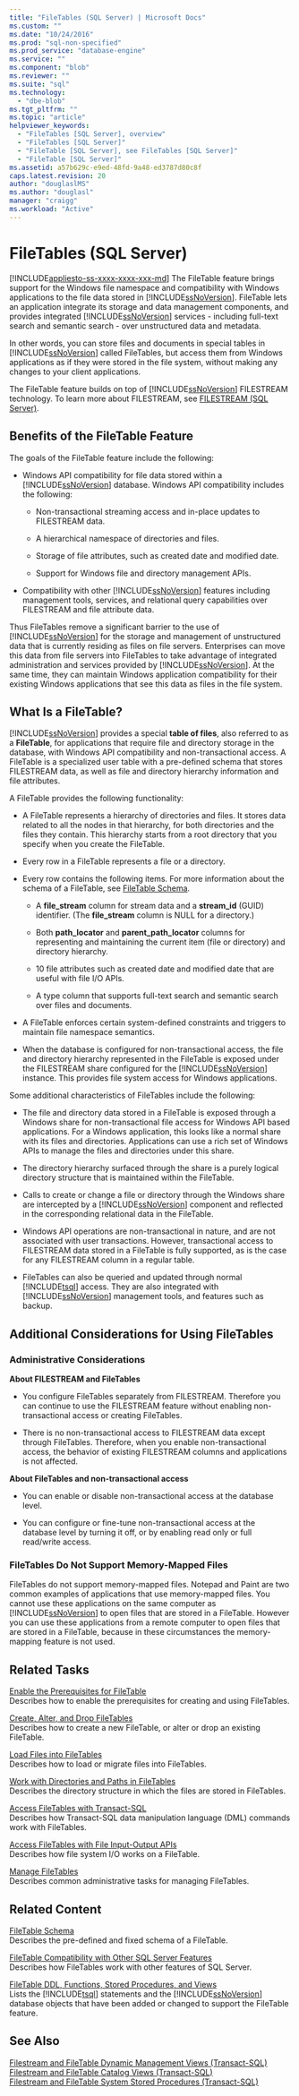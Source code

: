 ```yaml
---
title: "FileTables (SQL Server) | Microsoft Docs"
ms.custom: ""
ms.date: "10/24/2016"
ms.prod: "sql-non-specified"
ms.prod_service: "database-engine"
ms.service: ""
ms.component: "blob"
ms.reviewer: ""
ms.suite: "sql"
ms.technology: 
  - "dbe-blob"
ms.tgt_pltfrm: ""
ms.topic: "article"
helpviewer_keywords: 
  - "FileTables [SQL Server], overview"
  - "FileTables [SQL Server]"
  - "FileTable [SQL Server], see FileTables [SQL Server]"
  - "FileTable [SQL Server]"
ms.assetid: a57b629c-e9ed-48fd-9a48-ed3787d80c8f
caps.latest.revision: 20
author: "douglaslMS"
ms.author: "douglasl"
manager: "craigg"
ms.workload: "Active"
---
```

# FileTables (SQL Server)
[!INCLUDE[appliesto-ss-xxxx-xxxx-xxx-md](../../includes/appliesto-ss-xxxx-xxxx-xxx-md.md)]
  The FileTable feature brings support for the Windows file namespace and compatibility with Windows applications to the file data stored in [!INCLUDE[ssNoVersion](../../includes/ssnoversion-md.md)]. FileTable lets an application integrate its storage and data management components, and provides integrated [!INCLUDE[ssNoVersion](../../includes/ssnoversion-md.md)] services - including full-text search and semantic search - over unstructured data and metadata.  
  
 In other words, you can store files and documents in special tables in [!INCLUDE[ssNoVersion](../../includes/ssnoversion-md.md)] called FileTables, but access them from Windows applications as if they were stored in the file system, without making any changes to your client applications.  
  
 The FileTable feature builds on top of [!INCLUDE[ssNoVersion](../../includes/ssnoversion-md.md)] FILESTREAM technology. To learn more about FILESTREAM, see [FILESTREAM &#40;SQL Server&#41;](../../relational-databases/blob/filestream-sql-server.md).  
  
##  <a name="Goals"></a> Benefits of the FileTable Feature  
 The goals of the FileTable feature include the following:  
  
-   Windows API compatibility for file data stored within a [!INCLUDE[ssNoVersion](../../includes/ssnoversion-md.md)] database. Windows API compatibility includes the following:  
  
    -   Non-transactional streaming access and in-place updates to FILESTREAM data.  
  
    -   A hierarchical namespace of directories and files.  
  
    -   Storage of file attributes, such as created date and modified date.  
  
    -   Support for Windows file and directory management APIs.  
  
-   Compatibility with other [!INCLUDE[ssNoVersion](../../includes/ssnoversion-md.md)] features including management tools, services, and relational query capabilities over FILESTREAM and file attribute data.  
  
 Thus FileTables remove a significant barrier to the use of [!INCLUDE[ssNoVersion](../../includes/ssnoversion-md.md)] for the storage and management of unstructured data that is currently residing as files on file servers. Enterprises can move this data from file servers into FileTables to take advantage of integrated administration and services provided by [!INCLUDE[ssNoVersion](../../includes/ssnoversion-md.md)]. At the same time, they can maintain Windows application compatibility for their existing Windows applications that see this data as files in the file system.  
 
  
##  <a name="Description"></a> What Is a FileTable?  
 [!INCLUDE[ssNoVersion](../../includes/ssnoversion-md.md)] provides a special **table of files**, also referred to as a **FileTable**, for applications that require file and directory storage in the database, with Windows API compatibility and non-transactional access. A FileTable is a specialized user table with a pre-defined schema that stores FILESTREAM data, as well as file and directory hierarchy information and file attributes.  
  
 A FileTable provides the following functionality:  
  
-   A FileTable represents a hierarchy of directories and files. It stores data related to all the nodes in that hierarchy, for both directories and the files they contain. This hierarchy starts from a root directory that you specify when you create the FileTable.  
  
-   Every row in a FileTable represents a file or a directory.  
  
-   Every row contains the following items. For more information about the schema of a FileTable, see [FileTable Schema](../../relational-databases/blob/filetable-schema.md).  
  
    -   A **file_stream** column for stream data and a **stream_id** (GUID) identifier. (The **file_stream** column is NULL for a directory.)  
  
    -   Both **path_locator** and **parent_path_locator** columns for representing and maintaining the current item (file or directory) and directory hierarchy.  
  
    -   10 file attributes such as created date and modified date that are useful with file I/O APIs.  
  
    -   A type column that supports full-text search and semantic search over files and documents.  
  
-   A FileTable enforces certain system-defined constraints and triggers to maintain file namespace semantics.  
  
-   When the database is configured for non-transactional access, the file and directory hierarchy represented in the FileTable is exposed under the FILESTREAM share configured for the [!INCLUDE[ssNoVersion](../../includes/ssnoversion-md.md)] instance. This provides file system access for Windows applications.  
  
 Some additional characteristics of FileTables include the following:  
  
-   The file and directory data stored in a FileTable is exposed through a Windows share for non-transactional file access for Windows API based applications. For a Windows application, this looks like a normal share with its files and directories. Applications can use a rich set of Windows APIs to manage the files and directories under this share.  
  
-   The directory hierarchy surfaced through the share is a purely logical directory structure that is maintained within the FileTable.  
  
-   Calls to create or change a file or directory through the Windows share are intercepted by a [!INCLUDE[ssNoVersion](../../includes/ssnoversion-md.md)] component and reflected in the corresponding relational data in the FileTable.  
  
-   Windows API operations are non-transactional in nature, and are not associated with user transactions. However, transactional access to FILESTREAM data stored in a FileTable is fully supported, as is the case for any FILESTREAM column in a regular table.  
  
-   FileTables can also be queried and updated through normal [!INCLUDE[tsql](../../includes/tsql-md.md)] access. They are also integrated with [!INCLUDE[ssNoVersion](../../includes/ssnoversion-md.md)] management tools, and features such as backup.  
  
##  <a name="additional"></a> Additional Considerations for Using FileTables  
  
###  <a name="DBA"></a> Administrative Considerations  
 **About FILESTREAM and FileTables**  
  
-   You configure FileTables separately from FILESTREAM. Therefore you can continue to use the FILESTREAM feature without enabling non-transactional access or creating FileTables.  
  
-   There is no non-transactional access to FILESTREAM data except through FileTables. Therefore, when you enable non-transactional access, the behavior of existing FILESTREAM columns and applications is not affected.  
  
 **About FileTables and non-transactional access**  
  
-   You can enable or disable non-transactional access at the database level.  
  
-   You can configure or fine-tune non-transactional access at the database level by turning it off, or by enabling read only or full read/write access.  
   
###  <a name="memory"></a> FileTables Do Not Support Memory-Mapped Files  
 FileTables do not support memory-mapped files. Notepad and Paint are two common examples of applications that use memory-mapped files. You cannot use these applications on the same computer as [!INCLUDE[ssNoVersion](../../includes/ssnoversion-md.md)] to open files that are stored in a FileTable. However you can use these applications from a remote computer to open files that are stored in a FileTable, because in these circumstances the memory-mapping feature is not used.  
   
##  <a name="reltasks"></a> Related Tasks  
 [Enable the Prerequisites for FileTable](../../relational-databases/blob/enable-the-prerequisites-for-filetable.md)  
 Describes how to enable the prerequisites for creating and using FileTables.  
  
 [Create, Alter, and Drop FileTables](../../relational-databases/blob/create-alter-and-drop-filetables.md)  
 Describes how to create a new FileTable, or alter or drop an existing FileTable.  
  
 [Load Files into FileTables](../../relational-databases/blob/load-files-into-filetables.md)  
 Describes how to load or migrate files into FileTables.  
  
 [Work with Directories and Paths in FileTables](../../relational-databases/blob/work-with-directories-and-paths-in-filetables.md)  
 Describes the directory structure in which the files are stored in FileTables.  
  
 [Access FileTables with Transact-SQL](../../relational-databases/blob/access-filetables-with-transact-sql.md)  
 Describes how Transact-SQL data manipulation language (DML) commands work with FileTables.  
  
 [Access FileTables with File Input-Output APIs](../../relational-databases/blob/access-filetables-with-file-input-output-apis.md)  
 Describes how file system I/O works on a FileTable.  
  
 [Manage FileTables](../../relational-databases/blob/manage-filetables.md)  
 Describes common administrative tasks for managing FileTables.  
  
##  <a name="relcontent"></a> Related Content  
 [FileTable Schema](../../relational-databases/blob/filetable-schema.md)  
 Describes the pre-defined and fixed schema of a FileTable.  
  
 [FileTable Compatibility with Other SQL Server Features](../../relational-databases/blob/filetable-compatibility-with-other-sql-server-features.md)  
 Describes how FileTables work with other features of SQL Server.  
  
 [FileTable DDL, Functions, Stored Procedures, and Views](../../relational-databases/blob/filetable-ddl-functions-stored-procedures-and-views.md)  
 Lists the [!INCLUDE[tsql](../../includes/tsql-md.md)] statements and the [!INCLUDE[ssNoVersion](../../includes/ssnoversion-md.md)] database objects that have been added or changed to support the FileTable feature.  

## See Also
[Filestream and FileTable Dynamic Management Views (Transact-SQL)](../system-dynamic-management-views/filestream-and-filetable-dynamic-management-views-transact-sql.md)
<br>[Filestream and FileTable Catalog Views (Transact-SQL)](../system-catalog-views/filestream-and-filetable-catalog-views-transact-sql.md)
<br>[Filestream and FileTable System Stored Procedures (Transact-SQL)](../system-stored-procedures/filestream-and-filetable-system-stored-procedures.md)


  
  
